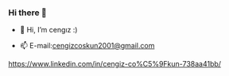 ### Hi there 👋
- 👋 Hi, I’m cengız :)

- 📫  E-mail:cengizcoskun2001@gmail.com


https://www.linkedin.com/in/cengiz-co%C5%9Fkun-738aa41bb/
